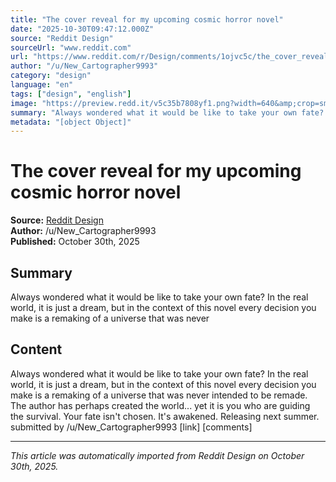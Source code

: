```yaml
---
title: "The cover reveal for my upcoming cosmic horror novel"
date: "2025-10-30T09:47:12.000Z"
source: "Reddit Design"
sourceUrl: "www.reddit.com"
url: "https://www.reddit.com/r/Design/comments/1ojvc5c/the_cover_reveal_for_my_upcoming_cosmic_horror/"
author: "/u/New_Cartographer9993"
category: "design"
language: "en"
tags: ["design", "english"]
image: "https://preview.redd.it/v5c35b7808yf1.png?width=640&amp;crop=smart&amp;auto=webp&amp;s=b65ac77f2a0d5645c08ed17a081a97f981befeae"
summary: "Always wondered what it would be like to take your own fate? In the real world, it is just a dream, but in the context of this novel every decision you make is a remaking of a universe that was never "
metadata: "[object Object]"
---
```


# The cover reveal for my upcoming cosmic horror novel

**Source:** [Reddit Design](https://www.reddit.com/r/Design/comments/1ojvc5c/the_cover_reveal_for_my_upcoming_cosmic_horror/)  
**Author:** /u/New_Cartographer9993  
**Published:** October 30th, 2025  

## Summary

Always wondered what it would be like to take your own fate? In the real world, it is just a dream, but in the context of this novel every decision you make is a remaking of a universe that was never 

## Content

Always wondered what it would be like to take your own fate? In the real world, it is just a dream, but in the context of this novel every decision you make is a remaking of a universe that was never intended to be remade. The author has perhaps created the world... yet it is you who are guiding the survival. Your fate isn't chosen. It's awakened. Releasing next summer. submitted by /u/New_Cartographer9993 [link] [comments]

---

*This article was automatically imported from Reddit Design on October 30th, 2025.*
